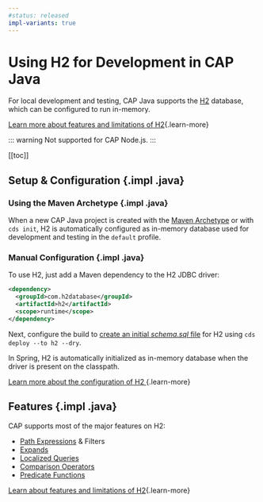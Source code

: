 ```yaml
---
#status: released
impl-variants: true
---
```




# Using H2 for Development in CAP Java

For local development and testing, CAP Java supports the [H2](https://www.h2database.com/) database, which can be configured to run in-memory.

[Learn more about features and limitations of H2](../java/persistence-services#h2){.learn-more}

<div class="impl node">

::: warning
Not supported for CAP Node.js.
:::

</div>


<div class="impl java">

[[toc]]

</div>

## Setup & Configuration {.impl .java}

### Using the Maven Archetype {.impl .java}

When a new CAP Java project is created with the [Maven Archetype](../java/development/#the-maven-archetype) or with `cds init`,
H2 is automatically configured as in-memory database used for development and testing in the `default` profile.

### Manual Configuration {.impl .java}

To use H2, just add a Maven dependency to the H2 JDBC driver:

```xml
<dependency>
  <groupId>com.h2database</groupId>
  <artifactId>h2</artifactId>
  <scope>runtime</scope>
</dependency>
```

Next, configure the build to [create an initial _schema.sql_ file](../java/persistence-services#initial-database-schema-1) for H2 using `cds deploy --to h2 --dry`.

In Spring, H2 is automatically initialized as in-memory database when the driver is present on the classpath.

[Learn more about the configuration of H2 ](../java/persistence-services#h2){.learn-more}

## Features {.impl .java}

CAP supports most of the major features on H2:

* [Path Expressions](../java/query-api#path-expressions) & Filters
* [Expands](../java/query-api#projections)
* [Localized Queries](../guides/localized-data#read-operations)
* [Comparison Operators](../java/query-api#comparison-operators)
* [Predicate Functions](../java/query-api#predicate-functions)

[Learn about features and limitations of H2](../java/persistence-services#h2){.learn-more}
